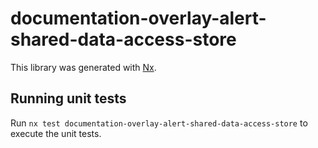 # documentation-overlay-alert-shared-data-access-store

This library was generated with [Nx](https://nx.dev).

## Running unit tests

Run `nx test documentation-overlay-alert-shared-data-access-store` to execute the unit tests.
